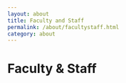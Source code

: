 ```yaml
---
layout: about
title: Faculty and Staff
permalink: /about/facultystaff.html
category: about
---
```


<h1>Faculty & Staff</h1>
